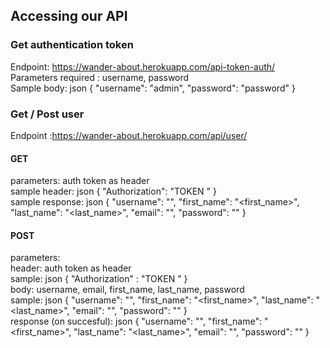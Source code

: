 ## Accessing our API

### Get authentication token
Endpoint: https://wander-about.herokuapp.com/api-token-auth/ <br/>
Parameters required : username, password <br/>
Sample body: json { "username": "admin", "password": "password" } <br/>
### Get / Post user
Endpoint :https://wander-about.herokuapp.com/api/user/ <br/>
#### GET <br/>
parameters: auth token as header <br/>
sample header: json { "Authorization": "TOKEN <token>" } <br/>
sample response: json { "username": "<username>", "first_name": "<first_name>", "last_name": "<last_name>", "email": "<email>", "password": "<encrypted string>" } <br/>
#### POST <br/>
parameters: <br/>
header: auth token as header <br/>
sample: json { "Authorization" : "TOKEN <token>" } <br/>
body: username, email, first_name, last_name, password <br/>
sample: json { "username": "<username>", "first_name": "<first_name>", "last_name": "<last_name>", "email": "<email>", "password": "<encrypted string>" } <br/>
response (on succesful): json { "username": "<username>", "first_name": "<first_name>", "last_name": "<last_name>", "email": "<email>", "password": "<encrypted string>" } <br/>